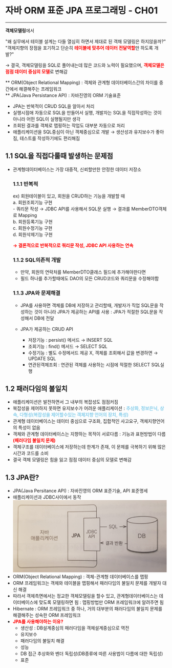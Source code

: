 # 자바 ORM 표준 JPA 프로그래밍 - CH01
---
**객체모델링**에서  
  
"왜 실무에서 테이블 설계는 다들 열심히 하면서 제대로 된 객채 모델링은 하지않을까?"  
"객체지향의 장점을 포기하고 단순히 <b style="color:red;">테이블에 맞추어 데이터 전달역할</b>만 하도록 개발?" 
   
→ 결국, 객체모델링을 SQL로 풀어내는데 많은 코드와 노력이 필요했으며, <b style="color:red;">객체모델은 점점 데이터 중심의 모델</b>로 변해감
  
  
** ORM(Object Relational Mapping) : 객체와 관계형 데이터베이스간의 차이를 중간에서 해결해주는 프레임워크  
** JPA(Java Persistance API) : 자바진영의 ORM 기술표준

- JPA는 반복적이 CRUD SQL을 알아서 처리
- 실행시점애 자동으로 SQL을 만들어서 실행, 개발자는 SQL을 직접작성하는 것이 아니라 어떤 SQL이 실행될지만 생각
- 조회된 결과를 객체로 맵핑하는 작업도 대부분 자동으로 처리
- 애플리케이션을 SQL중심이 아닌 객체중심으로 개발 → 생산성과 유지보수가 좋아짐, 테스트를 작성하기에도 편리해짐

## 1.1 SQL을 직접다룰때 발생하는 문제점
- 관계형데이터베이스는 가장 대중적, 신뢰할만한 안정한 데이터 저장소

    ### 1.1.1 반복적
    ex) 회원테이블이 있고, 회원을 CRUD하는 기능을 개발할 때  
        a. 회원조회기능 구현  
            - 쿼리문 작성 → JDBC API를 사용해서 SQL문 실행 → 결과를 MemberDTO객체로 Mapping  
        b. 회원등록기능 구현  
        c. 회원수정기능 구현  
        d. 회원삭제기능 구현  

    <b style="color:red;">→ 결론적으로 반복적으로 쿼리문 작성, JDBC API 사용하는 연속</b>


    ### 1.1.2 SQL의존적 개발
    - 만약, 회원의 연락처를 MemberDTO클래스 필드에 추가해야한다면
    - 필드 하나를 추가할때에도 DAO의 모든 CRUD코드와 쿼리문을 수정해야함


    ### 1.1.3 JPA와 문제해결
    - JPA를 사용하면 객체를 DB에 저장하고 관리할때, 개발자가 직업 SQL문을 작성하는 것이 아니라 JPA가 제공하는 API를 사용 : JPA가 적절한 SQL문을 작성해서 DB에 전달

    - JPA가 제공하는 CRUD API
        - 저장기능 : persist() 메서드 → INSERT SQL
        - 조회기능 : find() 메서드 → SELECT SQL
        - 수정기능 : 별도 수정메서드 제공 X, 객체를 조회해서 값을 변경하면 → UPDATE SQL
        - 연관된객체조회 : 연관된 객체를 사용하는 시점에 적절한 SELECT SQL실행


## 1.2 패러다임의 불일치
- 애플리케이션은 발전하면서 그 내부의 복잡성도 점점커짐
- 복잡성을 제어하지 못하면 유지보수가 어려운 애플리케이션 : <b style="color:skyblue;">추상화, 정보은닉, 상속, 다형성(복잡성을 제어할수있는 객체지향 언어의 장치, 특성)</b>
- 관계형 데이터베이스는 데이터 중심으로 구조화, 집합적인 사고요구, 객체지향언어의 특성이 없음
- 객체와 관계형 데이터베이스는 지향하는 목적이 서로다름 : 기능과 표현방법이 다름<b style="color:red;">(패러다임 불일치 문제)</b>
- 객체구조를 데이터베이스에 저장하는데 한계가 존재, 이 문제를 극복하기 위해 많은 시간과 코드를 소비
- 결국 객체 모델링은 힘을 잃고 점점 데이터 중심의 모델로 변해감


## 1.3 JPA란?
- JPA(Java Persitance API) : 자바진영의 ORM 표준기술, API 표준명세
- 애플리케이션과 JDBC사이에서 동작
![ex_screenshot](/img/jpa.jpg)  
- ORM(Object Relational Mapping) : 객체-관계형 데이터베이스를 맵핑
- ORM 프레임워크는 객체와 테이블을 맵핑해서 패러다임의 불일치 문제를 개발자 대신 해결
- 따라서 객체측면에서는 정교한 객체모델링을 할수 있고, 관계형데이터베이스는 데이터베이스에 맞도록 모델링하면 됨 : 맵핑방법만 ORM 프레임워크에 알려주면 됨
- Hibernate : ORM 프레임워크 중 하나, 거의 대부분의 패러다임의 불일치 문제를 해결해주는 성숙한 ORM 프레임워크
- <b style="color:red;">JPA를 사용해야하는 이유?</b>
    - 생산성 : DB설계중심의 패러다임을 객체설계중심으로 역전
    - 유지보수
    - 패러다임의 불일치 해결
    - 성능
    - DB 접근 추상화와 벤더 독립성(DB종류에 따른 사용법이 다름에 대한 독립성)
    - 표준